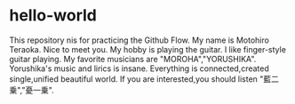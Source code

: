 # hello-world
This repository nis for practicing the Github Flow.
My name is Motohiro Teraoka.
Nice to meet you.
My hobby is playing the guitar.
I like finger-style guitar playing.
My favorite musicians are "MOROHA","YORUSHIKA".
Yorushika's music and lirics is insane.
Everything is connected,created single,unified beautiful world.
If you are interested,you should listen "藍二乗","憂一乗".
